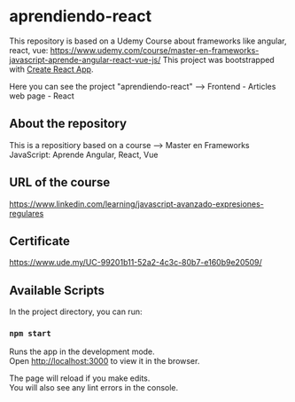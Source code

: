 # aprendiendo-react
This repository is based on a Udemy Course about frameworks like angular, react, vue: https://www.udemy.com/course/master-en-frameworks-javascript-aprende-angular-react-vue-js/
This project was bootstrapped with [Create React App](https://github.com/facebook/create-react-app).

Here you can see the project "aprendiendo-react" --> Frontend - Articles web page - React

## About the repository
This is a repositiory based on a course --> Master en Frameworks JavaScript: Aprende Angular, React, Vue

## URL of the course
https://www.linkedin.com/learning/javascript-avanzado-expresiones-regulares

## Certificate
https://www.ude.my/UC-99201b11-52a2-4c3c-80b7-e160b9e20509/



## Available Scripts

In the project directory, you can run:

### `npm start`

Runs the app in the development mode.\
Open [http://localhost:3000](http://localhost:3000) to view it in the browser.

The page will reload if you make edits.\
You will also see any lint errors in the console.
